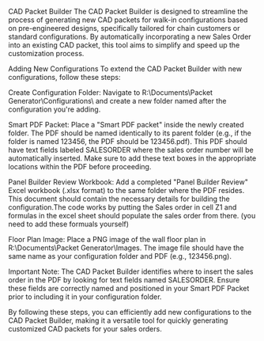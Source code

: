 CAD Packet Builder
The CAD Packet Builder is designed to streamline the process of generating new CAD packets for walk-in configurations based on pre-engineered designs, specifically tailored for chain customers or standard configurations. By automatically incorporating a new Sales Order into an existing CAD packet, this tool aims to simplify and speed up the customization process.

Adding New Configurations
To extend the CAD Packet Builder with new configurations, follow these steps:

Create Configuration Folder: Navigate to R:\Documents\Packet Generator\Configurations\ and create a new folder named after the configuration you're adding.

Smart PDF Packet: Place a "Smart PDF packet" inside the newly created folder. The PDF should be named identically to its parent folder (e.g., if the folder is named 123456, the PDF should be 123456.pdf). This PDF should have text fields labeled SALESORDER where the sales order number will be automatically inserted. Make sure to add these text boxes in the appropriate locations within the PDF before proceeding.

Panel Builder Review Workbook: Add a completed "Panel Builder Review" Excel workbook (.xlsx format) to the same folder where the PDF resides. This document should contain the necessary details for building the configuration.The code works by putting the Sales order in cell Z1 and formulas in the excel sheet should populate the sales order from there. (you need to add these formuals yourself)

Floor Plan Image: Place a PNG image of the wall floor plan in R:\Documents\Packet Generator\Images\. The image file should have the same name as your configuration folder and PDF (e.g., 123456.png).

Important Note:
The CAD Packet Builder identifies where to insert the sales order in the PDF by looking for text fields named SALESORDER. Ensure these fields are correctly named and positioned in your Smart PDF Packet prior to including it in your configuration folder.

By following these steps, you can efficiently add new configurations to the CAD Packet Builder, making it a versatile tool for quickly generating customized CAD packets for your sales orders.
